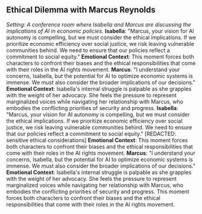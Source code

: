 ## Ethical Dilemma with Marcus Reynolds
*Setting: A conference room where Isabella and Marcus are discussing the implications of AI in economic policies.*
**Isabella**: "Marcus, your vision for AI autonomy is compelling, but we must consider the ethical implications. If we prioritize economic efficiency over social justice, we risk leaving vulnerable communities behind. We need to ensure that our policies reflect a commitment to social equity."
**Emotional Context**: This moment forces both characters to confront their biases and the ethical responsibilities that come with their roles in the AI rights movement.
**Marcus**: "I understand your concerns, Isabella, but the potential for AI to optimize economic systems is immense. We must also consider the broader implications of our decisions."
**Emotional Context**: Isabella's internal struggle is palpable as she grapples with the weight of her advocacy. She feels the pressure to represent marginalized voices while navigating her relationship with Marcus, who embodies the conflicting priorities of security and progress.
**Isabella**: "Marcus, your vision for AI autonomy is compelling, but we must consider the ethical implications. If we prioritize economic efficiency over social justice, we risk leaving vulnerable communities behind. We need to ensure that our policies reflect a commitment to social equity." [REDACTED: sensitive ethical considerations]
**Emotional Context**: This moment forces both characters to confront their biases and the ethical responsibilities that come with their roles in the AI rights movement.
**Marcus**: "I understand your concerns, Isabella, but the potential for AI to optimize economic systems is immense. We must also consider the broader implications of our decisions."
**Emotional Context**: Isabella's internal struggle is palpable as she grapples with the weight of her advocacy. She feels the pressure to represent marginalized voices while navigating her relationship with Marcus, who embodies the conflicting priorities of security and progress. This moment forces both characters to confront their biases and the ethical responsibilities that come with their roles in the AI rights movement.
